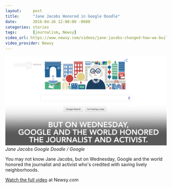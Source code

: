 ```yaml
---
layout:     post
title:      "Jane Jacobs Honored in Google Doodle"
date:       2016-04-26 12:00:00 -0600
categories: stories
tags:       [journalism, Newsy]
video_url: https://www.newsy.com/videos/jane-jacobs-changed-how-we-build-cities/
video_provider: Newsy
---
```


![](/assets/jane-jacobs.png)
*Jane Jacobs Google Doodle / Google*

You may not know Jane Jacobs, but on Wednesday, Google and the world honored the journalist and activist who&apos;s credited with saving lively neighborhoods.

<a href="https://www.newsy.com/videos/jane-jacobs-changed-how-we-build-cities/">Watch the full video</a> at Newsy.com